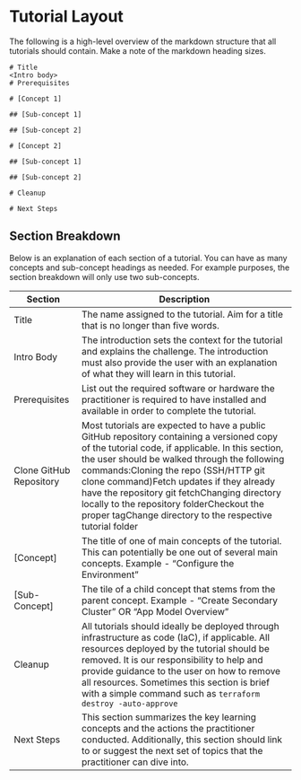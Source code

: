 # Tutorial Layout

The following is a high-level overview of the markdown structure that all tutorials should contain. Make a note of the markdown heading sizes.


```
# Title
<Intro body>
# Prerequisites

# [Concept 1]

## [Sub-concept 1]

## [Sub-concept 2]

# [Concept 2]

## [Sub-concept 1]

## [Sub-concept 2]

# Cleanup

# Next Steps
```

## Section Breakdown

Below is an explanation of each section of a tutorial. You can have as many concepts and sub-concept headings as needed. For example purposes, the section breakdown will only use two sub-concepts.

| Section                 | Description                                                                                                                                                                                                                                                                                                                                                                                                                                    |
|-------------------------|------------------------------------------------------------------------------------------------------------------------------------------------------------------------------------------------------------------------------------------------------------------------------------------------------------------------------------------------------------------------------------------------------------------------------------------------|
| Title                   | The name assigned to the tutorial. Aim for a title that is no longer than five words.                                                                                                                                                                                                                                                                                                                                                          |
| Intro Body              | The introduction sets the context for the tutorial and explains the challenge. The introduction must also provide the user with an explanation of what they will learn in this tutorial.                                                                                                                                                                                                                                                       |
| Prerequisites           | List out the required software or hardware the practitioner is required to have installed and available in order to complete the tutorial.                                                                                                                                                                                                                                                                                                     |
| Clone GitHub Repository | Most tutorials are expected to have a public GitHub repository containing a versioned copy of the tutorial code, if applicable. In this section, the user should be walked through the following commands:Cloning the repo (SSH/HTTP git clone command)Fetch updates if they already have the repository git fetchChanging directory locally to the repository folderCheckout the proper tagChange directory to the respective tutorial folder |
| [Concept]               | The title of one of main concepts of the tutorial. This can potentially be one out of several main concepts.  Example - “Configure the Environment”                                                                                                                                                                                                                                                                                            |
| [Sub-Concept]           | The tile of a child concept that stems from the parent concept.  Example - “Create Secondary Cluster” OR “App Model  Overview”                                                                                                                                                                                                                                                                                                                 |
| Cleanup                 | All tutorials should ideally be deployed through infrastructure as code (IaC), if applicable.  All resources deployed by the tutorial should be removed. It is our responsibility to help and provide guidance to the user on how to remove all resources. Sometimes this section is brief with a simple command such as `terraform destroy -auto-approve`                                                                                                  |
| Next Steps              | This section summarizes the key learning concepts and the actions the practitioner conducted. Additionally, this section should link to or suggest the next set of topics that the practitioner can dive into.                                                                                                                                                                                                                                     |

